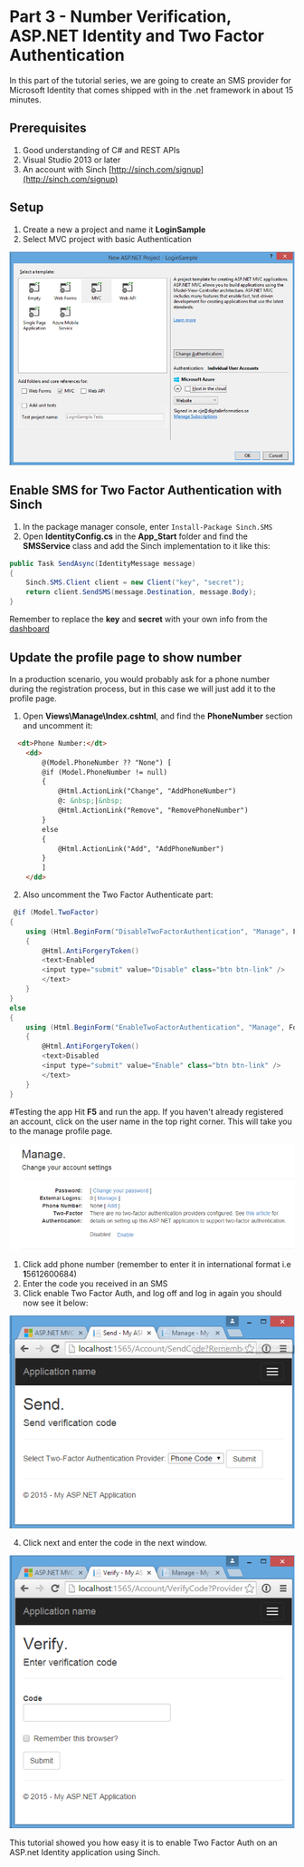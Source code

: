 # Part 3 - Number Verification, ASP.NET Identity and Two Factor Authentication 
In this part of the tutorial series, we are going to create an SMS provider for Microsoft Identity that comes shipped with in the .net framework in about 15 minutes.

## Prerequisites 
1. Good understanding of C# and REST APIs
2. Visual Studio 2013 or later
3. An account with Sinch [http://sinch.com/signup](http://sinch.com/signup)

## Setup
1. Create a new a project and name it **LoginSample**
2. Select MVC project with basic Authentication

![](Images/part3/greateproject.png)

## Enable SMS for Two Factor Authentication with Sinch
1. In the package manager console, enter `Install-Package Sinch.SMS`
2. Open **IdentityConfig.cs** in the **App_Start** folder and find the **SMSService** class and add the Sinch implementation to it like this:

```csharp
public Task SendAsync(IdentityMessage message)
{
    Sinch.SMS.Client client = new Client("key", "secret");
    return client.SendSMS(message.Destination, message.Body);
}
```

Remember to replace the **key** and **secret** with your own info from the [dashboard](http://sinch.com/dashboard)

## Update the profile page to show number
In a production scenario, you would probably ask for a phone number during the registration process, but in this case we will just add it to the profile page. 

1. Open **Views\Manage\Index.cshtml**, and find the **PhoneNumber** section and uncomment it:

```html
  <dt>Phone Number:</dt>
    <dd>
        @(Model.PhoneNumber ?? "None") [
        @if (Model.PhoneNumber != null)
        {
            @Html.ActionLink("Change", "AddPhoneNumber")
            @: &nbsp;|&nbsp;
            @Html.ActionLink("Remove", "RemovePhoneNumber")
        }
        else
        {
            @Html.ActionLink("Add", "AddPhoneNumber")
        }
        ]
    </dd>
``` 

2. Also uncomment the Two Factor Authenticate part:

```csharp
 @if (Model.TwoFactor)
{
    using (Html.BeginForm("DisableTwoFactorAuthentication", "Manage", FormMethod.Post, new { @class = "form-horizontal", role = "form" }))
    {
        @Html.AntiForgeryToken()
        <text>Enabled
        <input type="submit" value="Disable" class="btn btn-link" />
        </text>
    }
}
else
{
    using (Html.BeginForm("EnableTwoFactorAuthentication", "Manage", FormMethod.Post, new { @class = "form-horizontal", role = "form" }))
    {
        @Html.AntiForgeryToken()
        <text>Disabled
        <input type="submit" value="Enable" class="btn btn-link" />
        </text>
    }
}
```

#Testing the app
Hit **F5** and run the app. If you haven't already registered an account, click on the user name in the top right corner. This will take you to the manage profile page.

![](Images/part3/profilepage.png)

1. Click add phone number (remember to enter it in international format i.e **1**5612600684)
2. Enter the code you received in an SMS
3. Click enable Two Factor Auth, and log off and log in again you should now see it below:

![enter code](Images/part3/entercode.png)

4. Click next and enter the code in the next window.

![verify code](Images/part3/verifycode.png)

This tutorial showed you how easy it is to enable Two Factor Auth on an ASP.net Identity application using Sinch. 
